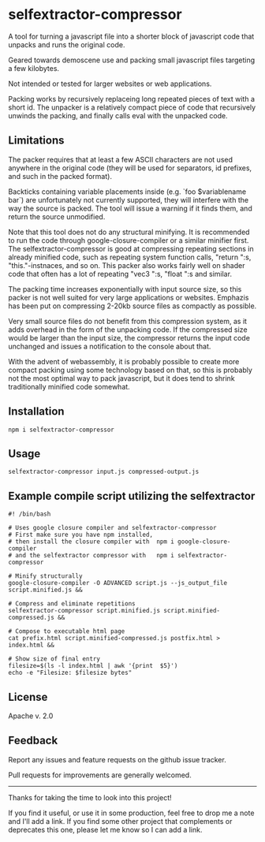 # selfextractor-compressor

A tool for turning a javascript file into a shorter block of javascript code that unpacks and runs the original code.  

Geared towards demoscene use and packing small javascript files targeting a few kilobytes.

Not intended or tested for larger websites or web applications.

Packing works by recursively replaceing long repeated pieces of text with a short id.  The unpacker is a relatively compact piece of code that recursively unwinds the packing, and finally calls eval with the unpacked code.

## Limitations

The packer requires that at least a few ASCII characters are not used anywhere in the original code (they will be used for separators, id prefixes, and such in the packed format).

Backticks containing variable placements inside (e.g. \`foo $variablename bar\`) are unfortunately not currently supported, they will interfere with the way the source is packed.  The tool will issue a warning if it finds them, and return the source unmodified.

Note that this tool does not do any structural minifying.  It is recommended to run the code through google-closure-compiler or a similar minifier first.  The selfextractor-compressor is good at compressing repeating sections in already minified code, such as repeating system function calls, "return ":s, "this."-instnaces, and so on.  This packer also works fairly well on shader code that often has a lot of repeating "vec3 ":s, "float ":s and similar.

The packing time increases exponentially with input source size, so this packer is not well suited for very large applications or websites.  Emphazis has been put on compressing 2-20kb source files as compactly as possible.

Very small source files do not benefit from this compression system, as it adds overhead in the form of the unpacking code.  If the compressed size would be larger than the input size, the compressor returns the input code unchanged and issues a notification to the console about that.

With the advent of webassembly, it is probably possible to create more compact packing using some technology based on that, so this is probably not the most optimal way to pack javascript, but it does tend to shrink traditionally minified code somewhat.

## Installation

    npm i selfextractor-compressor

## Usage

    selfextractor-compressor input.js compressed-output.js


## Example compile script utilizing the selfextractor

    #! /bin/bash
    
    # Uses google closure compiler and selfextractor-compressor
    # First make sure you have npm installed,
    # then install the closure compiler with  npm i google-closure-compiler
    # and the selfextractor compressor with   npm i selfextractor-compressor
    
    # Minify structurally
    google-closure-compiler -O ADVANCED script.js --js_output_file script.minified.js &&

    # Compress and eliminate repetitions
    selfextractor-compressor script.minified.js script.minified-compressed.js &&
    
    # Compose to executable html page
    cat prefix.html script.minified-compressed.js postfix.html > index.html &&
    
    # Show size of final entry
    filesize=$(ls -l index.html | awk '{print  $5}')
    echo -e "Filesize: $filesize bytes"
  

## License

Apache v. 2.0


## Feedback

Report any issues and feature requests on the github issue tracker.

Pull requests for improvements are generally welcomed.

----

Thanks for taking the time to look into this project!

If you find it useful, or use it in some production, feel free to drop me a note and I'll add a link.
If you find some other project that complements or deprecates this one, please let me know so I can add a link.
